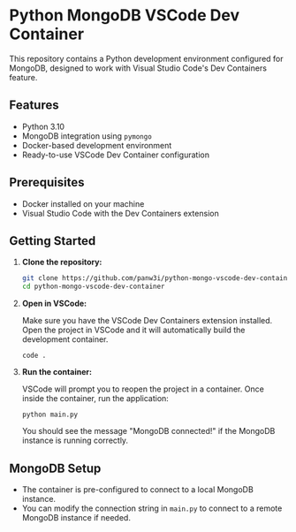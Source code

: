 # Python MongoDB VSCode Dev Container

This repository contains a Python development environment configured for MongoDB, designed to work with Visual Studio Code's Dev Containers feature.

## Features

- Python 3.10
- MongoDB integration using `pymongo`
- Docker-based development environment
- Ready-to-use VSCode Dev Container configuration

## Prerequisites

- Docker installed on your machine
- Visual Studio Code with the Dev Containers extension

## Getting Started

1. **Clone the repository:**

   ```bash
   git clone https://github.com/panw3i/python-mongo-vscode-dev-container.git
   cd python-mongo-vscode-dev-container

1. **Open in VSCode:**

   Make sure you have the VSCode Dev Containers extension installed. Open the project in VSCode and it will automatically build the development container.

   ```
   code .
   ```

2. **Run the container:**

   VSCode will prompt you to reopen the project in a container. Once inside the container, run the application:

   ```
   python main.py
   ```

   You should see the message "MongoDB connected!" if the MongoDB instance is running correctly.

## MongoDB Setup

- The container is pre-configured to connect to a local MongoDB instance.
- You can modify the connection string in `main.py` to connect to a remote MongoDB instance if needed.

